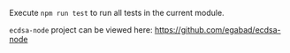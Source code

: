 Execute `npm run test` to run all tests in the current module.

`ecdsa-node` project can be viewed here: https://github.com/egabad/ecdsa-node